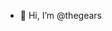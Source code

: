- 👋 Hi, I’m @thegears
<!---
thegears/thegears is a ✨ special ✨ repository because its `README.md` (this file) appears on your GitHub profile.
You can click the Preview link to take a look at your changes.
--->
